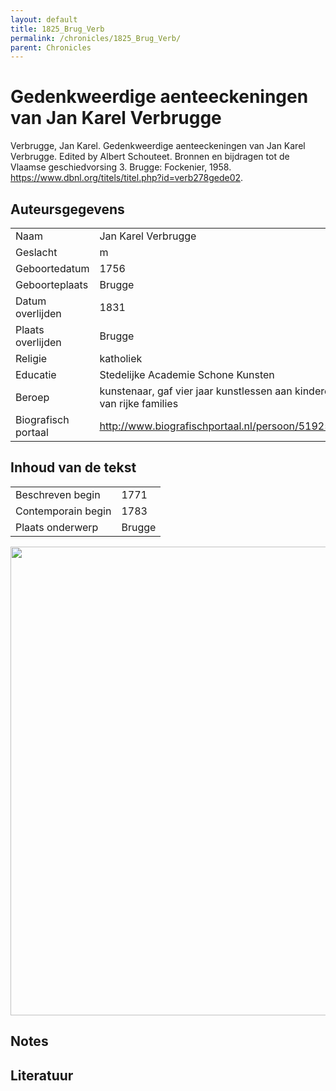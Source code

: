 ```yaml
---
layout: default
title: 1825_Brug_Verb
permalink: /chronicles/1825_Brug_Verb/
parent: Chronicles
--- 
```



# Gedenkweerdige aenteeckeningen van Jan Karel Verbrugge 

Verbrugge, Jan Karel. Gedenkweerdige aenteeckeningen van Jan Karel Verbrugge. Edited by Albert Schouteet. Bronnen en bijdragen tot de Vlaamse geschiedvorsing 3. Brugge: Fockenier, 1958. https://www.dbnl.org/titels/titel.php?id=verb278gede02. 

## Auteursgegevens 

| | | 
| --------------- | --------------- | 
| Naam | Jan Karel Verbrugge | 
| Geslacht | m | 
| Geboortedatum | 1756 | 
| Geboorteplaats | Brugge | 
| Datum overlijden | 1831 | 
| Plaats overlijden | Brugge | 
| Religie | katholiek | 
| Educatie | Stedelijke Academie Schone Kunsten | 
| Beroep | kunstenaar, gaf vier jaar kunstlessen aan kinderen van rijke families  | 
| Biografisch portaal | http://www.biografischportaal.nl/persoon/51925292 | 

## Inhoud van de tekst 

| | | 
| --------------- | --------------- | 
| Beschreven begin | 1771 | 
| Contemporain begin | 1783 | 
| Plaats onderwerp | Brugge | 

[<img src="..\..\barplots_chronicles\1825_Brug_Verb.jpg" width="750"/>](..\..\barplots_chronicles\1825_Brug_Verb.jpg) 

## Notes 

## Literatuur 

